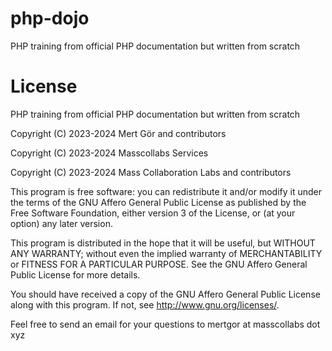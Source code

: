# php-dojo

PHP training from official PHP documentation but written from scratch

# License

PHP training from official PHP documentation but written from scratch

Copyright (C) 2023-2024 Mert Gör and contributors

Copyright (C) 2023-2024 Masscollabs Services

Copyright (C) 2023-2024 Mass Collaboration Labs and contributors

This program is free software: you can redistribute it and/or modify it under the terms of the GNU Affero General Public License as published by the Free Software Foundation, either version 3 of the License, or (at your option) any later version.

This program is distributed in the hope that it will be useful, but WITHOUT ANY WARRANTY; without even the implied warranty of MERCHANTABILITY or FITNESS FOR A PARTICULAR PURPOSE.  See the GNU Affero General Public License for more details.

You should have received a copy of the GNU Affero General Public License along with this program.  If not, see <http://www.gnu.org/licenses/>.

Feel free to send an email for your questions to mertgor at masscollabs dot xyz
